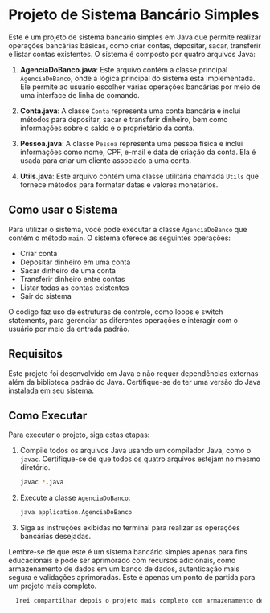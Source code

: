 # Projeto de Sistema Bancário Simples

Este é um projeto de sistema bancário simples em Java que permite realizar operações bancárias básicas, como criar contas, depositar, sacar, transferir e listar contas existentes. O sistema é composto por quatro arquivos Java:

1. **AgenciaDoBanco.java**: Este arquivo contém a classe principal `AgenciaDoBanco`, onde a lógica principal do sistema está implementada. Ele permite ao usuário escolher várias operações bancárias por meio de uma interface de linha de comando.

2. **Conta.java**: A classe `Conta` representa uma conta bancária e inclui métodos para depositar, sacar e transferir dinheiro, bem como informações sobre o saldo e o proprietário da conta.

3. **Pessoa.java**: A classe `Pessoa` representa uma pessoa física e inclui informações como nome, CPF, e-mail e data de criação da conta. Ela é usada para criar um cliente associado a uma conta.

4. **Utils.java**: Este arquivo contém uma classe utilitária chamada `Utils` que fornece métodos para formatar datas e valores monetários.

## Como usar o Sistema

Para utilizar o sistema, você pode executar a classe `AgenciaDoBanco` que contém o método `main`. O sistema oferece as seguintes operações:

- Criar conta
- Depositar dinheiro em uma conta
- Sacar dinheiro de uma conta
- Transferir dinheiro entre contas
- Listar todas as contas existentes
- Sair do sistema

O código faz uso de estruturas de controle, como loops e switch statements, para gerenciar as diferentes operações e interagir com o usuário por meio da entrada padrão.

## Requisitos

Este projeto foi desenvolvido em Java e não requer dependências externas além da biblioteca padrão do Java. Certifique-se de ter uma versão do Java instalada em seu sistema.

## Como Executar

Para executar o projeto, siga estas etapas:

1. Compile todos os arquivos Java usando um compilador Java, como o `javac`. Certifique-se de que todos os quatro arquivos estejam no mesmo diretório.

   ```bash
   javac *.java
   ```

2. Execute a classe `AgenciaDoBanco`:

   ```bash
   java application.AgenciaDoBanco
   ```

3. Siga as instruções exibidas no terminal para realizar as operações bancárias desejadas.

Lembre-se de que este é um sistema bancário simples apenas para fins educacionais e pode ser aprimorado com recursos adicionais, como armazenamento de dados em um banco de dados, autenticação mais segura e validações aprimoradas. Este é apenas um ponto de partida para um projeto mais completo.

 ```bash
   Irei compartilhar depois o projeto mais completo com armazenamento de dados em um banco de dados, autenticação mais segura e validações aprimoradas.   ```
